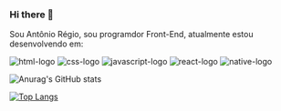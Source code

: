### Hi there 👋

Sou Antônio Régio, sou programdor Front-End, atualmente estou desenvolvendo em:

 <img src="https://img.shields.io/badge/HTML5-E34F26?style=for-the-badge&logo=html5&logoColor=white" alt='html-logo' />
 <img src="https://img.shields.io/badge/CSS3-1572B6?style=for-the-badge&logo=css3&logoColor=white" alt='css-logo' />
 <img src="https://img.shields.io/badge/JavaScript-323330?style=for-the-badge&logo=javascript&logoColor=F7DF1E" alt='javascript-logo' />
 <img src="https://img.shields.io/badge/React-20232A?style=for-the-badge&logo=react&logoColor=61DAFB" alt='react-logo'/>
 <img src="https://img.shields.io/badge/React_Native-20232A?style=for-the-badge&logo=react&logoColor=61DAFB" alt='native-logo'/>
 
 ![Anurag's GitHub stats](https://github-readme-stats.vercel.app/api?username=antonioregio&show_icons=true&theme=transparent)
 
 [![Top Langs](https://github-readme-stats.vercel.app/api/top-langs/?username=antonioregio)](https://github.com/anuraghazra/github-readme-stats)
